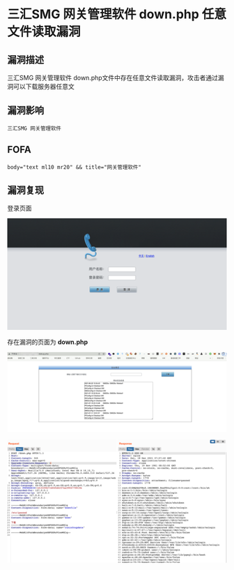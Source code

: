 # 三汇SMG 网关管理软件 down.php 任意文件读取漏洞

## 漏洞描述

三汇SMG 网关管理软件 down.php文件中存在任意文件读取漏洞，攻击者通过漏洞可以下载服务器任意文

## 漏洞影响

```
三汇SMG 网关管理软件
```

## FOFA

```
body="text ml10 mr20" && title="网关管理软件"
```

## 漏洞复现

登录页面

![img](./images/202203180949105.png)

存在漏洞的页面为 **down.php**

![img](./images/202203180949106.png)

![img](./images/202203180949107.png)
